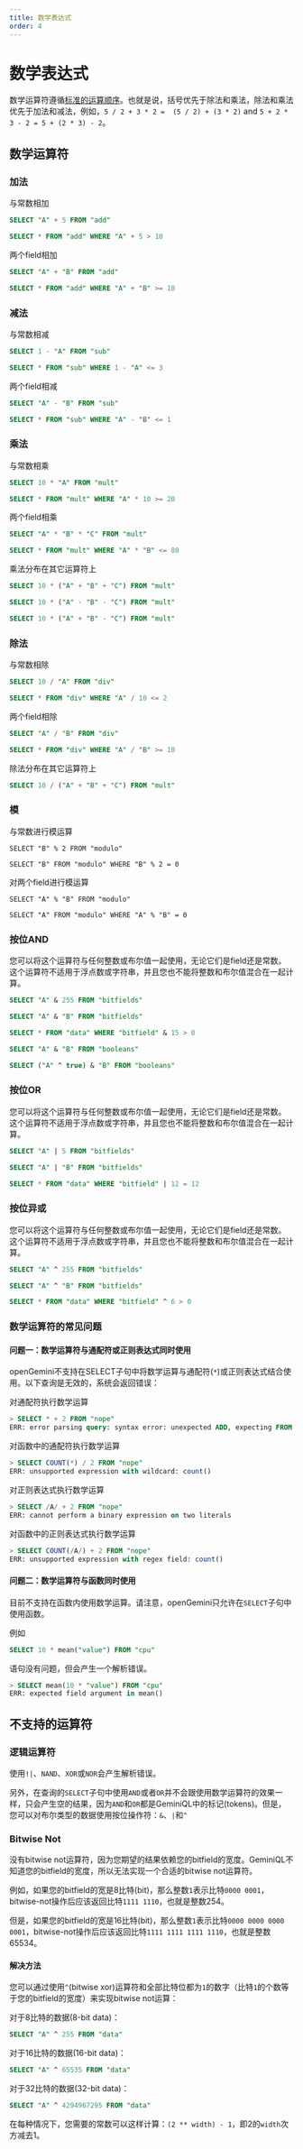 ```yaml
---
title: 数学表达式
order: 4
---
```



# 数学表达式

数学运算符遵循[标准的运算顺序](https://golang.org/ref/spec#Operator_precedence)。也就是说，括号优先于除法和乘法，除法和乘法优先于加法和减法，例如，`5 / 2 + 3 * 2 =  (5 / 2) + (3 * 2)` and `5 + 2 * 3 - 2 = 5 + (2 * 3) - 2`。


## 数学运算符

### 加法

与常数相加

```sql
SELECT "A" + 5 FROM "add"
```
```sql
SELECT * FROM "add" WHERE "A" + 5 > 10
```

两个field相加

```sql
SELECT "A" + "B" FROM "add"
```
```sql
SELECT * FROM "add" WHERE "A" + "B" >= 10
```

### 减法

与常数相减

```sql
SELECT 1 - "A" FROM "sub"
```
```sql
SELECT * FROM "sub" WHERE 1 - "A" <= 3
```

两个field相减

```sql
SELECT "A" - "B" FROM "sub"
```
```sql
SELECT * FROM "sub" WHERE "A" - "B" <= 1
```

### 乘法

与常数相乘

```sql
SELECT 10 * "A" FROM "mult"
```
```sql
SELECT * FROM "mult" WHERE "A" * 10 >= 20
```

两个field相乘

```sql
SELECT "A" * "B" * "C" FROM "mult"
```
```sql
SELECT * FROM "mult" WHERE "A" * "B" <= 80
```

乘法分布在其它运算符上

```sql
SELECT 10 * ("A" + "B" + "C") FROM "mult"
```

```sql
SELECT 10 * ("A" - "B" - "C") FROM "mult"
```

```sql
SELECT 10 * ("A" + "B" - "C") FROM "mult"
```

### 除法

与常数相除

```sql
SELECT 10 / "A" FROM "div"
```
```sql
SELECT * FROM "div" WHERE "A" / 10 <= 2
```

两个field相除

```sql
SELECT "A" / "B" FROM "div"
```
```sql
SELECT * FROM "div" WHERE "A" / "B" >= 10
```

除法分布在其它运算符上

```sql
SELECT 10 / ("A" + "B" + "C") FROM "mult"
```

### 模

与常数进行模运算

```
SELECT "B" % 2 FROM "modulo"
```
```
SELECT "B" FROM "modulo" WHERE "B" % 2 = 0
```

对两个field进行模运算

```
SELECT "A" % "B" FROM "modulo"
```
```
SELECT "A" FROM "modulo" WHERE "A" % "B" = 0
```

### 按位AND

您可以将这个运算符与任何整数或布尔值一起使用，无论它们是field还是常数。这个运算符不适用于浮点数或字符串，并且您也不能将整数和布尔值混合在一起计算。

```sql
SELECT "A" & 255 FROM "bitfields"
```

```sql
SELECT "A" & "B" FROM "bitfields"
```

```sql
SELECT * FROM "data" WHERE "bitfield" & 15 > 0
```

```sql
SELECT "A" & "B" FROM "booleans"
```

```sql
SELECT ("A" ^ true) & "B" FROM "booleans"
```


### 按位OR

您可以将这个运算符与任何整数或布尔值一起使用，无论它们是field还是常数。这个运算符不适用于浮点数或字符串，并且您也不能将整数和布尔值混合在一起计算。

```sql
SELECT "A" | 5 FROM "bitfields"
```

```sql
SELECT "A" | "B" FROM "bitfields"
```

```sql
SELECT * FROM "data" WHERE "bitfield" | 12 = 12
```

### 按位异或

您可以将这个运算符与任何整数或布尔值一起使用，无论它们是field还是常数。这个运算符不适用于浮点数或字符串，并且您也不能将整数和布尔值混合在一起计算。

```sql
SELECT "A" ^ 255 FROM "bitfields"
```

```sql
SELECT "A" ^ "B" FROM "bitfields"
```

```sql
SELECT * FROM "data" WHERE "bitfield" ^ 6 > 0
```

### 数学运算符的常见问题

#### 问题一：数学运算符与通配符或正则表达式同时使用
openGemini不支持在SELECT子句中将数学运算与通配符(`*`)或正则表达式结合使用。以下查询是无效的，系统会返回错误：

对通配符执行数学运算
```sql
> SELECT * + 2 FROM "nope"
ERR: error parsing query: syntax error: unexpected ADD, expecting FROM
```

对函数中的通配符执行数学运算
```sql
> SELECT COUNT(*) / 2 FROM "nope"
ERR: unsupported expression with wildcard: count()
```

对正则表达式执行数学运算
```sql
> SELECT /A/ + 2 FROM "nope"
ERR: cannot perform a binary expression on two literals
```

对函数中的正则表达式执行数学运算
```sql
> SELECT COUNT(/A/) + 2 FROM "nope"
ERR: unsupported expression with regex field: count()
```

#### 问题二：数学运算符与函数同时使用

目前不支持在函数内使用数学运算。请注意，openGemini只允许在`SELECT`子句中使用函数。

例如

```sql
SELECT 10 * mean("value") FROM "cpu"
```
语句没有问题，但会产生一个解析错误。
```sql
> SELECT mean(10 * "value") FROM "cpu"
ERR: expected field argument in mean()
```
## 不支持的运算符

### 逻辑运算符

使用`!|`、`NAND`、`XOR`或`NOR`会产生解析错误。

另外，在查询的`SELECT`子句中使用`AND`或者`OR`并不会跟使用数学运算符的效果一样，只会产生空的结果，因为`AND`和`OR`都是GeminiQL中的标记(tokens)。但是，您可以对布尔类型的数据使用按位操作符：`&`、`|`和`^`

### Bitwise Not

没有bitwise not运算符，因为您期望的结果依赖您的bitfield的宽度。GeminiQL不知道您的bitfield的宽度，所以无法实现一个合适的bitwise not运算符。

例如，如果您的bitfield的宽是8比特(bit)，那么整数`1`表示比特`0000 0001`，bitwise-not操作后应该返回比特`1111 1110`，也就是整数254。

但是，如果您的bitfield的宽是16比特(bit)，那么整数`1`表示比特`0000 0000 0000 0001`，bitwise-not操作后应该返回比特`1111 1111 1111 1110`，也就是整数65534。

#### 解决方法

您可以通过使用`^`(bitwise xor)运算符和全部比特位都为`1`的数字（比特`1`的个数等于您的bitfield的宽度）来实现bitwise not运算：

对于8比特的数据(8-bit data)：

```sql
SELECT "A" ^ 255 FROM "data"
```

对于16比特的数据(16-bit data)：

```sql
SELECT "A" ^ 65535 FROM "data"
```

对于32比特的数据(32-bit data)：

```sql
SELECT "A" ^ 4294967295 FROM "data"
```

在每种情况下，您需要的常数可以这样计算：`(2 ** width) - 1`，即2的`width`次方减去1。
